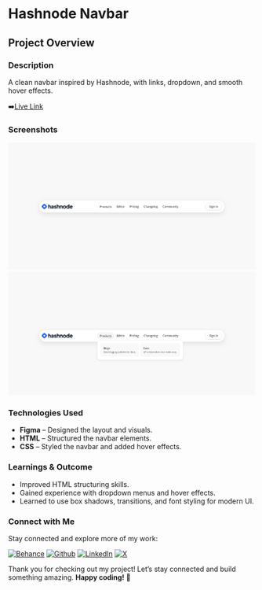 # Hashnode Navbar

## Project Overview

### Description

A clean navbar inspired by Hashnode, with links, dropdown, and smooth hover effects.

➡️[Live Link](https://simple-login-card.vercel.app/)

### Screenshots

![Hashnode Navbar Screenshot 1](./assets/screenshot-1.png)
![Hashnode Navbar Screenshot 2](./assets/screenshot-2.png)

### Technologies Used

- **Figma** – Designed the layout and visuals.
- **HTML** – Structured the navbar elements.
- **CSS** – Styled the navbar and added hover effects.

### Learnings & Outcome

- Improved HTML structuring skills.
- Gained experience with dropdown menus and hover effects.
- Learned to use box shadows, transitions, and font styling for modern UI.

### Connect with Me

Stay connected and explore more of my work:

[![Behance](https://img.shields.io/badge/Behance-0054F7?style=for-the-badge&logo=behance&logoColor=white)](https://www.behance.net/sourabhjaishwal)
[![Github](https://img.shields.io/badge/GitHub-100000?style=for-the-badge&logo=github&logoColor=white)](https://github.com/sourabhjaishwal)
[![LinkedIn](https://img.shields.io/badge/LinkedIn-0077B5?style=for-the-badge&logo=linkedin&logoColor=white)](https://www.linkedin.com/in/sourabhjaishwal/)
[![X](https://img.shields.io/badge/X-000000?style=for-the-badge&logo=x&logoColor=white)](https://x.com/sourabhsandbox)

Thank you for checking out my project! Let’s stay connected and build something amazing. **Happy coding!** 🚀
